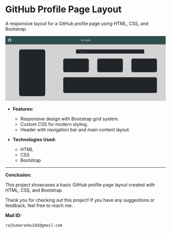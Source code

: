# GitHub Profile Page Layout

A responsive layout for a GitHub profile page using HTML, CSS, and Bootstrap.

![GitHub Profile Page Preview](Demo_Page.png)

- **Features:**
  - Responsive design with Bootstrap grid system.
  - Custom CSS for modern styling.
  - Header with navigation bar and main content layout.

- **Technologies Used:**
  - HTML
  - CSS
  - Bootstrap

---

**Conclusion:**

This project showcases a basic GitHub profile page layout created with HTML, CSS, and Bootstrap.

Thank you for checking out this project! If you have any suggestions or feedback, feel free to reach me:

**Mail ID:** 
```bash
rajkumaranbu192@gmail.com
